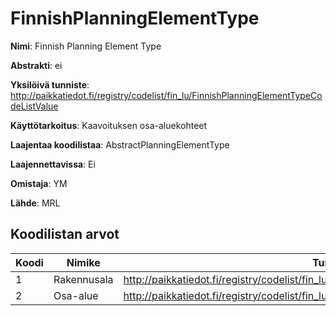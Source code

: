 # FinnishPlanningElementType

**Nimi**: Finnish Planning Element Type

**Abstrakti**: ei

**Yksilöivä tunniste**: http://paikkatiedot.fi/registry/codelist/fin_lu/FinnishPlanningElementTypeCodeListValue

**Käyttötarkoitus**: Kaavoituksen osa-aluekohteet

**Laajentaa koodilistaa**: AbstractPlanningElementType

**Laajennettavissa**: Ei

**Omistaja**: YM

**Lähde**: MRL

## Koodilistan arvot

Koodi     | Nimike           | Tunniste
-----------|------------------|------------
 1       | Rakennusala   | http://paikkatiedot.fi/registry/codelist/fin_lu/FinnishPlanningElementTypeCodeListValue/1
 2       | Osa-alue   | http://paikkatiedot.fi/registry/codelist/fin_lu/FinnishPlanningElementTypeCodeListValue/2
